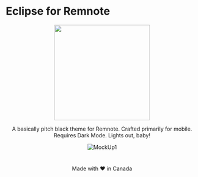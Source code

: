 # Eclipse for Remnote

<div align="center">

<img src= "https://github.com/sentfromthehub/eclipse-remnote/assets/121725874/8d1a9ae7-468c-4652-af58-b69ab9fb72a2" width="250" />

A basically pitch black theme for Remnote. Crafted primarily for mobile. Requires Dark Mode. Lights out, baby!

![MockUp1](https://github.com/sentfromthehub/eclipse-remnote/assets/121725874/b721bbf4-ff25-4b4e-a91b-9c024aa058a9)

#

Made with ❤️ in Canada
